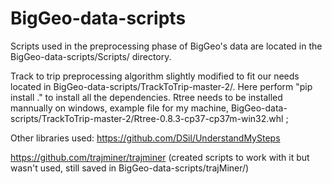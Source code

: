 # BigGeo-data-scripts

Scripts used in the preprocessing phase of BigGeo's data are located in the BigGeo-data-scripts/Scripts/ directory.

Track to trip preprocessing algorithm slightly modified to fit our needs located in BigGeo-data-scripts/TrackToTrip-master-2/. Here perform "pip install ." to install all the dependencies. Rtree needs to be installed mannually on windows, example file for my machine, BigGeo-data-scripts/TrackToTrip-master-2/Rtree-0.8.3-cp37-cp37m-win32.whl ;

Other libraries used:
https://github.com/DSil/UnderstandMySteps

https://github.com/trajminer/trajminer
(created scripts to work with it but wasn't used, still saved in BigGeo-data-scripts/trajMiner/)